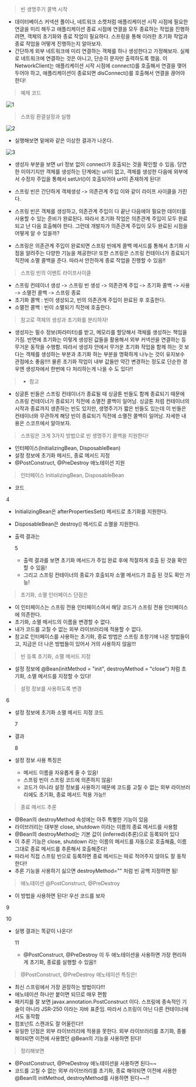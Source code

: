 > 빈 생명주기 콜백 시작
   - 데이터베이스 커넥션 풀이나, 네트워크 소켓처럼 애플리케이션 시작 시점에 필요한 연글을 미리 해두고 애플리케이션 종료 시점에 연결을 모두 종료하는 작업을 진행하려면, 객체의 초기화와 종료 작업이 필요하다. 스프링을 통해 이러한 초기화 작업과 종료 작업을 어떻게 진행하는지 알아보자.
   - 간단하게 외부 네트워크에 미리 연결하는 객체를 하나 생성한다고 가정해보자. 실체로 네트워크에 연결하는 것은 아니고, 단순히 문자만 출력하도록 했음. 이 NetworkClient는 애플리케이션 시작 시점에 connect()를 호출해서 연결을 맺어두어야 하고, 애플리케이션이 종료되면 disConnect()를 호출해서 연결을 끊어야 한다!

> 예제 코드
   
   ![1](https://user-images.githubusercontent.com/102012155/175766027-bed82c1d-bddb-4c1e-83b3-b072bfea123f.JPG)

> 스프링 환결설정과 실행

   ![2](https://user-images.githubusercontent.com/102012155/175766033-923ef367-c227-4001-802b-a549f91ed76c.JPG)

   - 실행해보면 밑에와 같은 이상한 결과가 나온다.

   ![3](https://user-images.githubusercontent.com/102012155/175766038-3d2e4d14-8bea-425e-80ae-87e380c9b756.JPG)

   - 생성자 부분을 보면 url 정보 없이 connect가 호출되는 것을 확인할 수 있음. 당연한 이야기지만 객체를 생성하는 단계에는 url이 없고, 객체를 생성한 다음에 외부에서 수정자 주입을 통해서 setUrl()이 호출되어야 url이 존재하게 된다!

   - 스프링 빈은 간단하게 객체생성 -> 의존관계 주입 이와 같이 라이프 사이클을 가진다.
   - 스프링 빈은 객체를 생성하고, 의존관계 주입이 다 끝난 다음에야 필요한 데이터를 사용할 수 있는 준비가 완료된다. 따라서 초기화 작업은 의존관계 주입이 모두 완료되고 난 다음 호출해야 한다. 그런데 개발자가 의존관계 주입이 모두 완료된 시점을 어떻게 알 수 있을까?
   - 스프링은 의존관계 주입이 완료되면 스프링 빈에게 콜백 메서드를 통해서 초기화 시점을 알려주는 다양한 기능을 제공한다! 또한 스프링은 스프링 컨테이너가 종료되기 직전에 소멸 콜백을 준다. 따라서 안전하게 종료 작업을 진행할 수 있음!!

> 스프링 빈의 이벤트 라이프사이클
   - 스프링 컨테이너 생성 -> 스프링 빈 생성 -> 의존관계 주입 -> 초기화 콜백 -> 사용 -> 소멸전 콜백 -> 스프링 종료
   - 초기화 콜백 : 빈이 생성되고, 빈의 의존관계 주입이 완료된 후 호출한다.
   - 소멸전 콜백 : 빈이 소멸되기 직전에 호출한다.

> 참고로 객체의 생성과 초기화를 분리하자!
   - 생성자는 필수 정보(파라미터)를 받고, 메모리를 할당해서 객체를 생성하는 책임을 가짐. 반면에 초기화는 이렇게 생성된 값들을 활용해서 외부 커넥션을 연결하는 등 무거운 동작을 수행함. 따라서 생성자 안에서 무거운 초기화 작업을 함께 하는 것 보다는 객체를 생성하는 부분과 초기화 하는 부분을 명확하게 나누는 것이 유지보수 관점에소 좋음!!!! 물론 초기화 작업이 내부 값들만 약간 변경하는 정도로 단순한 경우엔 생성자에서 한번에 다 처리하는게 나을 수 도 있다!!

>- 참고
   - 싱글톤 빈들은 스프링 컨테이너가 종료될 때 싱글톤 빈들도 함께 종료되기 때문에 스프링 컨테이너가 종료되기 직전에 소멸전 콜백이 일어남. 싱글톤 처럼 컨테이너의 시작과 종료까지 생존하는 빈도 있지만, 생명주기가 짧은 빈들도 있는데 이 빈들은 컨테이너와 무관하게 해당 빈이 종료되기 직전에 소멸전 콜백이 일어남. 자세한 내용은 스코프에서 알아보자.

> 스프링은 크게 3가지 방법으로 빈 생명주기 콜백을 지원한다!
   - 인터페이스(InitializingBean, DisposableBean)
   - 설정 정보에 초기화 메서드, 종료 메서드 지정
   - @PostConstruct, @PreDestroy 애노테이션 지원

> 인터페이스 InitializingBean, DisposableBean
   - 코드

   4

   - InitializingBean은 afterPropertiesSet() 메서드로 초기화를 지원한다.
   - DisposableBean은 destroy() 메서드로 소멸을 지원한다.

- 출력 결과는

   5

   - 출력 결과를 보면 초기화 메서드가 주입 완료 후에 적절하게 호출 된 것을 확인할 수 있음!
   - 그리고 스프링 컨테이너의 종료가 호출되자 소멸 메서드가 호출 된 것도 확인 가능!

> 초기화, 소멸 인터페이스 단점은
   - 이 인터페이스는 스프링 전용 인터페이스여서 해당 코드가 스프링 전용 인터페이스에 의존한다.
   - 초기화, 소멸 메서드의 이름을 변경할 수 없다.
   - 내가 코드를 고칠 수 없는 외부 라이브러리에 적용할 수 없다.
   - 참고로 인터페이스를 사용하는 초기화, 종료 방법은 스프링 초창기에 나온 방법들이고, 지금은 더 나은 방법들이 있어서 거의 사용하지 않음!!!

> 빈 등록 초기화, 소멸 메서드 지정
   - 설정 정보에 @Bean(initMethod = "init", destroyMethod = "close") 처럼 초기화, 소멸 메서드를 지정할 수 있다!

> 설정 정보를 사용하도록 변경

   6

- 설정 정보에 초기화 소멸 메서드 지정 코드

   7 

- 결과 

   8

- 설정 정보 사용 특징은
   - 메서드 이름을 자유롭게 줄 수 있음!
   - 스프링 빈이 스프링 코드에 의존하지 않음!
   - 코드가 아니라 설정 정보를 사용하기 때문에 코드를 고칠 수 없는 외부 라이브러리에도 초기화, 종료 메서드 적용 가능!!

> 종료 메서드 추론
   - @Bean의 destroyMethod 속성에는 아주 특별한 기능이 있음
   - 라이브러리는 대부분 close, shutdown 이라는 이름의 종료 메서드를 사용함
   - @Bean의 destroyMethod는 기본 값이 (inferred)(추론)으로 등록되어 있다
   - 이 추론 기능은 close, shutdown 라는 이름의 메서드를 자동으로 호출해줌, 이름 그대로 종료 메서드를 추론해서 호출해준다!
   - 따라서 직접 스프링 빈으로 등록하면 종료 메서드는 따로 적어주지 않아도 잘 동작한다!!
   - 추론 기능을 사용하기 싫으면 destroyMethod="" 처럼 빈 공백 지정하면 됨!

> 애노테이션 @PostConstruct, @PreDestroy

   - 이 방법을 사용하면 된다! 우선 코드를 보자

   9

   10

- 실행 결과는 똑같이 나온다!

   11

   - @PostConstruct, @PreDestroy 이 두 애노테이션을 사용하면 가장 편리하게 초기화, 종료를 실행할 수 있음!!

> @PostConstruct, @PreDestroy 애노테이션 특징은!
   - 최신 스프링에서 가장 권장하는 방법이다!!!
   - 애노테이션 하나만 붙이면 되므로 매우 편함
   - 패키지를 잘 보면 javax.annotation.PostConstruct 이다. 스프링에 종속적인 기술이 아니라 JSR-250 이라는 자바 표준임. 따라서 스프링이 아닌 다른 컨테이너에서도 동작함
   - 컴포넌트 스캔과도 잘 어울린다!!
   - 유일한 단점은 외부 라이브러리에 적용을 못한다. 외부 라이브러리를 초기화, 종룔 해야되면 이전에 사용했던 @Bean의 기능을 사용하면 된다!

> 정리해보면
   - @PostConstruct, @PreDestroy 애노테이션을 사용하면 된다~~
   - 코드를 고칠 수 없는 외부 라이브러리를 초기화, 종료 해야되면 이전에 사용한 @Bean의 initMethod, destroyMethod를 사용하면 된다~~!!